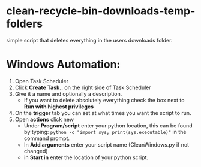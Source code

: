 # clean-recycle-bin-downloads-temp-folders 
simple script that deletes everything in the users downloads folder.

# Windows Automation:
1. Open Task Scheduler
2. Click **Create Task..** on the right side of Task Scheduler
3. Give it a name and optionally a description. 
    - If you want to delete absolutely everything check the box next to **Run with highest privileges**
4. On the **trigger** tab you can set at what times you want the script to run.
5. Open **actions** click new
   - Under **Program/script** enter your python location, this can be found by typing: 
   `python -c "import sys; print(sys.executable)"` in the command prompt.
   - In **Add arguments** enter your script name (CleanWindows.py if not changed)
   - in **Start in** enter the location of your python script.
  

